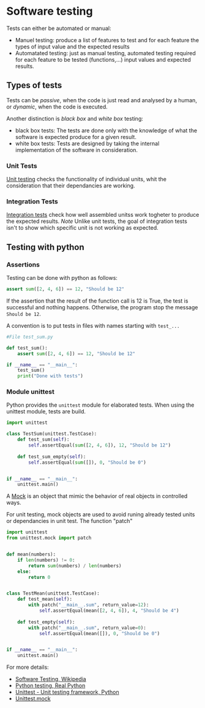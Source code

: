 # Software testing

Tests can either be automated or manual:
- Manuel testing: produce a list of features to test and for each feature the types of input value and the expected results
- Automatated testing: just as manual testing, automated testing required for each feature to be tested (functions,...) input values and expected results.

## Types of tests
Tests can be *passive*, when the code is just read and analysed by a human, or *dynamic*, when the code is executed.

Another distinction is *black box* and *white box* testing:
- black box tests: The tests are done only with the knowledge of what the software is expected produce for a given result.
- white box tests: Tests are designed by taking the internal implementation of the software in consideration.


### Unit Tests
[Unit testing](https://en.wikipedia.org/wiki/Unit_testing) checks the functionality of individual units, whit the consideration that their dependancies are working.
### Integration Tests
[Integration tests](https://en.wikipedia.org/wiki/Integration_testing) check how well assembled unitss work togheter to produce the expected results.
*Note* Unlike unit tests,   the goal of integration tests isn't to show which specific unit is not working as expected.


## Testing with python

### Assertions
Testing can be done with python as follows:
```Python
assert sum([2, 4, 6]) == 12, "Should be 12"
```
If the assertion that the result of the function call is 12 is True, the test is successful and nothing happens. Otherwise, the program stop the message `Should be 12`.

A convention is to put tests in files with names starting with `test_...`
```Python
#File test_sum.py

def test_sum():
    assert sum([2, 4, 6]) == 12, "Should be 12"

if __name__ == "__main__":
    test_sum()
    print("Done with tests")
```
### Module unittest
Python provides the `unittest` module for elaborated tests.
When using the unittest module, tests are build.
```Python
import unittest

class TestSum(unittest.TestCase):
    def test_sum(self):
        self.assertEqual(sum([2, 4, 6]), 12, "Should be 12")
    
    def test_sum_empty(self):
        self.assertEqual(sum([]), 0, "Should be 0")


if __name__ == "__main__":
    unittest.main()
```

A [Mock](https://en.wikipedia.org/wiki/Mock_object) is an object that mimic the behavior of real objects in controlled ways.

For unit testing, mock objects are used to avoid runing already tested units or dependancies in unit test. The function "patch"
```Python
import unittest
from unittest.mock import patch


def mean(numbers):
    if len(numbers) != 0:
        return sum(numbers) / len(numbers)
    else:
        return 0


class TestMean(unittest.TestCase):
    def test_mean(self):
        with patch("__main__.sum", return_value=12):
            self.assertEqual(mean([2, 4, 6]), 4, "Should be 4")
    
    def test_empty(self):
        with patch("__main__.sum", return_value=0):
            self.assertEqual(mean([]), 0, "Should be 0")


if __name__ == "__main__":
    unittest.main()
```




For more details:
- [Software Testing, Wikipedia](https://en.wikipedia.org/wiki/Software_testing)
- [Python testing, Real Python](https://realpython.com/python-testing/)
- [Unittest - Unit testing framework, Python](https://docs.python.org/3/library/unittest.html)
- [Unittest.mock](https://docs.python.org/3/library/unittest.mock.html)